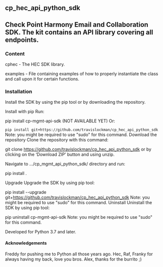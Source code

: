 ## cp_hec_api_python_sdk

## **Check Point Harmony Email and Collaboration SDK. The kit contains an API library covering all endpoints.**

### **Content**
cphec - The HEC SDK library.

examples - File containing examples of how to properly instantiate the class and call upon it for certain functions.

### **Installation**

Install the SDK by using the pip tool or by downloading the repository.

Install with pip
Run:

pip install cp-mgmt-api-sdk (NOT AVAILABLE YET)
Or:

`pip install git+https://github.com/travislockman/cp_hec_api_python_sdk`
Note: you might be required to use "sudo" for this command.
Download the repository
Clone the repository with this command:

git clone https://github.com/travislockman/cp_hec_api_python_sdk
or by clicking on the ‘Download ZIP’ button and using unzip.

Navigate to .../cp_mgmt_api_python_sdk/ directory and run:

pip install .


Upgrade
Upgrade the SDK by using pip tool:

pip install --upgrade git+https://github.com/travislockman/cp_hec_api_python_sdk
Note: you might be required to use "sudo" for this command.
Uninstall
Uninstall the SDK by using pip tool:

pip uninstall cp-mgmt-api-sdk
Note: you might be required to use "sudo" for this command.

Developed for Python 3.7 and later.

#### Acknowledgements

Freddy for pushing me to Python all those years ago.
Hec, Raf, Franky for always having my back, love you bros.
Alex, thanks for the burrito ;)
